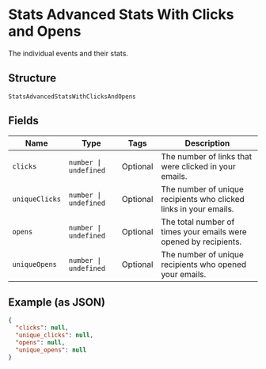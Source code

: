 
# Stats Advanced Stats With Clicks and Opens

The individual events and their stats.

## Structure

`StatsAdvancedStatsWithClicksAndOpens`

## Fields

| Name | Type | Tags | Description |
|  --- | --- | --- | --- |
| `clicks` | `number \| undefined` | Optional | The number of links that were clicked in your emails. |
| `uniqueClicks` | `number \| undefined` | Optional | The number of unique recipients who clicked links in your emails. |
| `opens` | `number \| undefined` | Optional | The total number of times your emails were opened by recipients. |
| `uniqueOpens` | `number \| undefined` | Optional | The number of unique recipients who opened your emails. |

## Example (as JSON)

```json
{
  "clicks": null,
  "unique_clicks": null,
  "opens": null,
  "unique_opens": null
}
```

